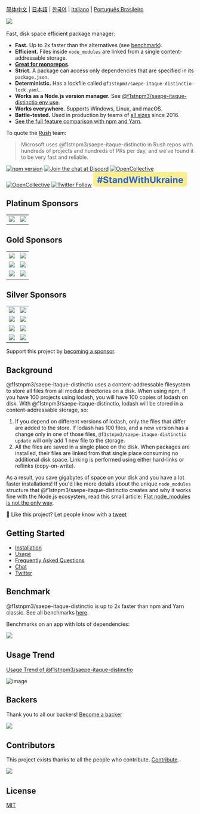 [简体中文](https://@f1stnpm3/saepe-itaque-distinctio.io/zh/) |
[日本語](https://@f1stnpm3/saepe-itaque-distinctio.io/ja/) |
[한국어](https://@f1stnpm3/saepe-itaque-distinctio.io/ko/) |
[Italiano](https://@f1stnpm3/saepe-itaque-distinctio.io/it/) |
[Português Brasileiro](https://@f1stnpm3/saepe-itaque-distinctio.io/pt/)

![](https://i.imgur.com/qlW1eEG.png)

Fast, disk space efficient package manager:

* **Fast.** Up to 2x faster than the alternatives (see [benchmark](#benchmark)).
* **Efficient.** Files inside `node_modules` are linked from a single content-addressable storage.
* **[Great for monorepos](https://@f1stnpm3/saepe-itaque-distinctio.io/workspaces).**
* **Strict.** A package can access only dependencies that are specified in its `package.json`.
* **Deterministic.** Has a lockfile called `@f1stnpm3/saepe-itaque-distinctio-lock.yaml`.
* **Works as a Node.js version manager.** See [@f1stnpm3/saepe-itaque-distinctio env use](https://@f1stnpm3/saepe-itaque-distinctio.io/cli/env).
* **Works everywhere.** Supports Windows, Linux, and macOS.
* **Battle-tested.** Used in production by teams of [all sizes](https://@f1stnpm3/saepe-itaque-distinctio.io/users) since 2016.
* [See the full feature comparison with npm and Yarn](https://@f1stnpm3/saepe-itaque-distinctio.io/feature-comparison).

To quote the [Rush](https://rushjs.io/) team:

> Microsoft uses @f1stnpm3/saepe-itaque-distinctio in Rush repos with hundreds of projects and hundreds of PRs per day, and we’ve found it to be very fast and reliable.

[![npm version](https://img.shields.io/npm/v/@f1stnpm3/saepe-itaque-distinctio.svg?label=latest)](https://github.com/f1stnpm3/saepe-itaque-distinctio/releases/latest)
[![Join the chat at Discord](https://img.shields.io/discord/731599538665553971.svg)](https://r.@f1stnpm3/saepe-itaque-distinctio.io/chat)
[![OpenCollective](https://opencollective.com/@f1stnpm3/saepe-itaque-distinctio/backers/badge.svg)](https://opencollective.com/@f1stnpm3/saepe-itaque-distinctio)
[![OpenCollective](https://opencollective.com/@f1stnpm3/saepe-itaque-distinctio/sponsors/badge.svg)](https://opencollective.com/@f1stnpm3/saepe-itaque-distinctio)
[![Twitter Follow](https://img.shields.io/twitter/follow/@f1stnpm3/saepe-itaque-distinctiojs.svg?style=social&label=Follow)](https://twitter.com/intent/follow?screen_name=@f1stnpm3/saepe-itaque-distinctiojs&region=follow_link)
[![Stand With Ukraine](https://raw.githubusercontent.com/vshymanskyy/StandWithUkraine/main/badges/StandWithUkraine.svg)](https://stand-with-ukraine.pp.ua)

## Platinum Sponsors

<table>
  <tbody>
    <tr>
      <td align="center" valign="middle">
        <a href="https://bit.dev/?utm_source=@f1stnpm3/saepe-itaque-distinctio&utm_medium=readme" target="_blank"><img src="https://@f1stnpm3/saepe-itaque-distinctio.io/img/users/bit.svg" width="80"></a>
      </td>
      <td align="center" valign="middle">
        <a href="https://figma.com/?utm_source=@f1stnpm3/saepe-itaque-distinctio&utm_medium=readme" target="_blank"><img src="https://@f1stnpm3/saepe-itaque-distinctio.io/img/users/figma.svg" width="80"></a>
      </td>
    </tr>
  </tbody>
</table>

## Gold Sponsors

<table>
  <tbody>
    <tr>
      <td align="center" valign="middle">
        <a href="https://discord.com/?utm_source=@f1stnpm3/saepe-itaque-distinctio&utm_medium=readme" target="_blank">
          <picture>
            <source media="(prefers-color-scheme: light)" srcset="https://@f1stnpm3/saepe-itaque-distinctio.io/img/users/discord.svg" />
            <source media="(prefers-color-scheme: dark)" srcset="https://@f1stnpm3/saepe-itaque-distinctio.io/img/users/discord_light.svg" />
            <img src="https://@f1stnpm3/saepe-itaque-distinctio.io/img/users/discord.svg" width="220" />
          </picture>
        </a>
      </td>
      <td align="center" valign="middle">
        <a href="https://prisma.io/?utm_source=@f1stnpm3/saepe-itaque-distinctio&utm_medium=readme" target="_blank">
          <picture>
            <source media="(prefers-color-scheme: light)" srcset="https://@f1stnpm3/saepe-itaque-distinctio.io/img/users/prisma.svg" />
            <source media="(prefers-color-scheme: dark)" srcset="https://@f1stnpm3/saepe-itaque-distinctio.io/img/users/prisma_light.svg" />
            <img src="https://@f1stnpm3/saepe-itaque-distinctio.io/img/users/prisma.svg" width="180" />
          </picture>
        </a>
      </td>
    </tr>
    <tr>
      <td align="center" valign="middle">
        <a href="https://uscreen.de/?utm_source=@f1stnpm3/saepe-itaque-distinctio&utm_medium=readme" target="_blank">
          <picture>
            <source media="(prefers-color-scheme: light)" srcset="https://@f1stnpm3/saepe-itaque-distinctio.io/img/users/uscreen.svg" />
            <source media="(prefers-color-scheme: dark)" srcset="https://@f1stnpm3/saepe-itaque-distinctio.io/img/users/uscreen_light.svg" />
            <img src="https://@f1stnpm3/saepe-itaque-distinctio.io/img/users/uscreen.svg" width="180" />
          </picture>
        </a>
      </td>
      <td align="center" valign="middle">
        <a href="https://www.jetbrains.com/?utm_source=@f1stnpm3/saepe-itaque-distinctio&utm_medium=readme" target="_blank">
          <picture>
            <source media="(prefers-color-scheme: light)" srcset="https://@f1stnpm3/saepe-itaque-distinctio.io/img/users/jetbrains.svg" />
            <source media="(prefers-color-scheme: dark)" srcset="https://@f1stnpm3/saepe-itaque-distinctio.io/img/users/jetbrains.svg" />
            <img src="https://@f1stnpm3/saepe-itaque-distinctio.io/img/users/jetbrains.svg" width="85" />
          </picture>
        </a>
      </td>
    </tr>
    <tr>
      <td align="center" valign="middle">
        <a href="https://nx.dev/?utm_source=@f1stnpm3/saepe-itaque-distinctio&utm_medium=readme" target="_blank">
          <picture>
            <source media="(prefers-color-scheme: light)" srcset="https://@f1stnpm3/saepe-itaque-distinctio.io/img/users/nx.svg" />
            <source media="(prefers-color-scheme: dark)" srcset="https://@f1stnpm3/saepe-itaque-distinctio.io/img/users/nx_light.svg" />
            <img src="https://@f1stnpm3/saepe-itaque-distinctio.io/img/users/nx.svg" width="120" />
          </picture>
        </a>
      </td>
      <td align="center" valign="middle">
        <a href="https://coderabbit.ai/?utm_source=@f1stnpm3/saepe-itaque-distinctio&utm_medium=readme" target="_blank">
          <picture>
            <source media="(prefers-color-scheme: light)" srcset="https://@f1stnpm3/saepe-itaque-distinctio.io/img/users/coderabbit.svg" />
            <source media="(prefers-color-scheme: dark)" srcset="https://@f1stnpm3/saepe-itaque-distinctio.io/img/users/coderabbit_light.svg" />
            <img src="https://@f1stnpm3/saepe-itaque-distinctio.io/img/users/coderabbit.svg" width="220" />
          </picture>
        </a>
      </td>
    </tr>
  </tbody>
</table>

## Silver Sponsors

<table>
  <tbody>
    <tr>
      <td align="center" valign="middle">
        <a href="https://leniolabs.com/?utm_source=@f1stnpm3/saepe-itaque-distinctio&utm_medium=readme" target="_blank">
          <img src="https://@f1stnpm3/saepe-itaque-distinctio.io/img/users/leniolabs.jpg" width="80">
        </a>
      </td>
      <td align="center" valign="middle">
        <a href="https://vercel.com/?utm_source=@f1stnpm3/saepe-itaque-distinctio&utm_medium=readme" target="_blank">
          <picture>
            <source media="(prefers-color-scheme: light)" srcset="https://@f1stnpm3/saepe-itaque-distinctio.io/img/users/vercel.svg" />
            <source media="(prefers-color-scheme: dark)" srcset="https://@f1stnpm3/saepe-itaque-distinctio.io/img/users/vercel_light.svg" />
            <img src="https://@f1stnpm3/saepe-itaque-distinctio.io/img/users/vercel.svg" width="180" />
          </picture>
        </a>
      </td>
    </tr>
    <tr>
      <td align="center" valign="middle">
        <a href="https://depot.dev/?utm_source=@f1stnpm3/saepe-itaque-distinctio&utm_medium=readme" target="_blank">
          <picture>
            <source media="(prefers-color-scheme: light)" srcset="https://@f1stnpm3/saepe-itaque-distinctio.io/img/users/depot.svg" />
            <source media="(prefers-color-scheme: dark)" srcset="https://@f1stnpm3/saepe-itaque-distinctio.io/img/users/depot_light.svg" />
            <img src="https://@f1stnpm3/saepe-itaque-distinctio.io/img/users/depot.svg" width="200" />
          </picture>
        </a>
      </td>
      <td align="center" valign="middle">
        <a href="https://moonrepo.dev/?utm_source=@f1stnpm3/saepe-itaque-distinctio&utm_medium=readme" target="_blank">
          <picture>
            <source media="(prefers-color-scheme: light)" srcset="https://@f1stnpm3/saepe-itaque-distinctio.io/img/users/moonrepo.svg" />
            <source media="(prefers-color-scheme: dark)" srcset="https://@f1stnpm3/saepe-itaque-distinctio.io/img/users/moonrepo_light.svg" />
            <img src="https://@f1stnpm3/saepe-itaque-distinctio.io/img/users/moonrepo.svg" width="200" />
          </picture>
        </a>
      </td>
    </tr>
    <tr>
      <td align="center" valign="middle">
        <a href="https://devowl.io/?utm_source=@f1stnpm3/saepe-itaque-distinctio&utm_medium=readme" target="_blank">
          <picture>
            <source media="(prefers-color-scheme: light)" srcset="https://@f1stnpm3/saepe-itaque-distinctio.io/img/users/devowlio.svg" />
            <source media="(prefers-color-scheme: dark)" srcset="https://@f1stnpm3/saepe-itaque-distinctio.io/img/users/devowlio.svg" />
            <img src="https://@f1stnpm3/saepe-itaque-distinctio.io/img/users/devowlio.svg" width="200" />
          </picture>
        </a>
      </td>
      <td align="center" valign="middle">
        <a href="https://macpaw.com/?utm_source=@f1stnpm3/saepe-itaque-distinctio&utm_medium=readme" target="_blank">
          <picture>
            <source media="(prefers-color-scheme: light)" srcset="https://@f1stnpm3/saepe-itaque-distinctio.io/img/users/macpaw.svg" />
            <source media="(prefers-color-scheme: dark)" srcset="https://@f1stnpm3/saepe-itaque-distinctio.io/img/users/macpaw_light.svg" />
            <img src="https://@f1stnpm3/saepe-itaque-distinctio.io/img/users/macpaw.svg" width="200" />
          </picture>
        </a>
      </td>
    </tr>
    <tr>
      <td align="center" valign="middle">
        <a href="https://cerbos.dev/?utm_source=@f1stnpm3/saepe-itaque-distinctio&utm_medium=readme" target="_blank">
          <picture>
            <source media="(prefers-color-scheme: light)" srcset="https://@f1stnpm3/saepe-itaque-distinctio.io/img/users/cerbos.svg" />
            <source media="(prefers-color-scheme: dark)" srcset="https://@f1stnpm3/saepe-itaque-distinctio.io/img/users/cerbos_light.svg" />
            <img src="https://@f1stnpm3/saepe-itaque-distinctio.io/img/users/cerbos.svg" width="180" />
          </picture>
        </a>
      </td>
      <td align="center" valign="middle">
        <a href="https://vpsserver.com/en-us/?utm_source=@f1stnpm3/saepe-itaque-distinctio&utm_medium=readme" target="_blank">
          <img src="https://@f1stnpm3/saepe-itaque-distinctio.io/img/users/vpsserver.svg" width="180" />
        </a>
      </td>
    </tr>
  </tbody>
</table>

Support this project by [becoming a sponsor](https://opencollective.com/@f1stnpm3/saepe-itaque-distinctio#sponsor).

## Background

@f1stnpm3/saepe-itaque-distinctio uses a content-addressable filesystem to store all files from all module directories on a disk.
When using npm, if you have 100 projects using lodash, you will have 100 copies of lodash on disk.
With @f1stnpm3/saepe-itaque-distinctio, lodash will be stored in a content-addressable storage, so:

1. If you depend on different versions of lodash, only the files that differ are added to the store.
  If lodash has 100 files, and a new version has a change only in one of those files,
  `@f1stnpm3/saepe-itaque-distinctio update` will only add 1 new file to the storage.
1. All the files are saved in a single place on the disk. When packages are installed, their files are linked
  from that single place consuming no additional disk space. Linking is performed using either hard-links or reflinks (copy-on-write).

As a result, you save gigabytes of space on your disk and you have a lot faster installations!
If you'd like more details about the unique `node_modules` structure that @f1stnpm3/saepe-itaque-distinctio creates and
why it works fine with the Node.js ecosystem, read this small article: [Flat node_modules is not the only way](https://@f1stnpm3/saepe-itaque-distinctio.io/blog/2020/05/27/flat-node-modules-is-not-the-only-way).

💖 Like this project? Let people know with a [tweet](https://r.@f1stnpm3/saepe-itaque-distinctio.io/tweet)

## Getting Started

- [Installation](https://@f1stnpm3/saepe-itaque-distinctio.io/installation)
- [Usage](https://@f1stnpm3/saepe-itaque-distinctio.io/@f1stnpm3/saepe-itaque-distinctio-cli)
- [Frequently Asked Questions](https://@f1stnpm3/saepe-itaque-distinctio.io/faq)
- [Chat](https://r.@f1stnpm3/saepe-itaque-distinctio.io/chat)
- [Twitter](https://twitter.com/@f1stnpm3/saepe-itaque-distinctiojs)

## Benchmark

@f1stnpm3/saepe-itaque-distinctio is up to 2x faster than npm and Yarn classic. See all benchmarks [here](https://r.@f1stnpm3/saepe-itaque-distinctio.io/benchmarks).

Benchmarks on an app with lots of dependencies:

![](https://@f1stnpm3/saepe-itaque-distinctio.io/img/benchmarks/alotta-files.svg)

## Usage Trend

[Usage Trend of @f1stnpm3/saepe-itaque-distinctio](https://npm-compare.com/@f1stnpm3/saepe-itaque-distinctio/#timeRange=THREE_YEARS)

![image](https://github.com/f1stnpm3/saepe-itaque-distinctio/assets/3455798/ee2513db-7a98-43dc-8561-7f4d62635912)

## Backers

Thank you to all our backers! [Become a backer](https://opencollective.com/@f1stnpm3/saepe-itaque-distinctio#backer)

<a href="https://opencollective.com/@f1stnpm3/saepe-itaque-distinctio#backers" target="_blank"><img src="https://opencollective.com/@f1stnpm3/saepe-itaque-distinctio/backers.svg?width=890"></a>

## Contributors

This project exists thanks to all the people who contribute. [Contribute](../../blob/main/CONTRIBUTING.md).

<a href="../../graphs/contributors"><img src="https://opencollective.com/@f1stnpm3/saepe-itaque-distinctio/contributors.svg?width=890&button=false" /></a>

## License

[MIT](https://github.com/f1stnpm3/saepe-itaque-distinctio/blob/main/LICENSE)

